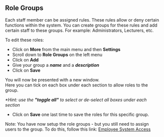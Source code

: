 ## **Role Groups**

Each staff member can be assigned rules.  These rules allow or deny certain functions within the system.  You can create groups for these rules and add certain staff to these groups.  For example: Administrators, Lecturers, etc.

To edit these roles:

- Click on **More** from the main menu and then **Settings**
- Scroll down to **Role Groups** on the left menu
- Click on **Add**
- Give your group a _**name**_ and a _**description**_
- Click on **Save**

You will now be presented with a new window.  
Here you can tick on each box under each section to allow roles to the group.  

_*Hint: use the **"toggle all"** to select or de-select all boxes under each section_

- Click on **Save** one last time to save the roles for this specific group. 

Note: You have now setup the role groups - but you still need to assign users to the group.  To do this, follow this link: [Employee System Access](http://help.studentmanager.co.za/en/latest/People/employeesystemaccess/#employee-system-access)

